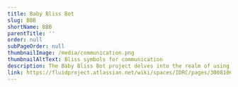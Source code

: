```yaml
---
title: Baby Bliss Bot
slug: BBB
shortName: BBB
parentTitle: ''
order: null
subPageOrder: null
thumbnailImage: /media/communication.png
thumbnailAltText: Bliss symbols for communication
description: The Baby Bliss Bot project delves into the realm of using AI tools for language development and translation to enhance communication for individuals who communicate with Alternative and Augmentative Communication (AAC) devices and rely on a minority language system.
link: https://fluidproject.atlassian.net/wiki/spaces/IDRC/pages/30081069/Baby+Bliss+Bot
---
```

